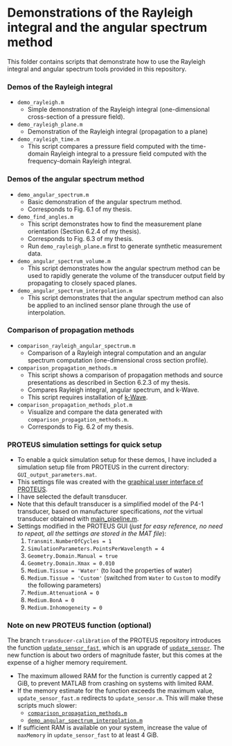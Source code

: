 # Demonstrations of the Rayleigh integral and the angular spectrum method

This folder contains scripts that demonstrate how to use the Rayleigh integral and angular spectrum tools provided in this repository.

### Demos of the Rayleigh integral
- `demo_rayleigh.m`
  - Simple demonstration of the Rayleigh integral (one-dimensional cross-section of a pressure field).
- `demo_rayleigh_plane.m`
  - Demonstration of the Rayleigh integral (propagation to a plane)
- `demo_rayleigh_time.m`
  - This script compares a pressure field computed with the time-domain Rayleigh integral to a pressure field computed with the frequency-domain Rayleigh integral.

### Demos of the angular spectrum method
- `demo_angular_spectrum.m`
  - Basic demonstration of the angular spectrum method.
  - Corresponds to Fig. 6.1 of my thesis.
- `demo_find_angles.m`
  - This script demonstrates how to find the measurement plane orientation (Section 6.2.4 of my thesis).
  - Corresponds to Fig. 6.3 of my thesis.
  - Run `demo_rayleigh_plane.m` first to generate synthetic measurement data.
- `demo_angular_spectrum_volume.m`
  - This script demonstrates how the angular spectrum method can be used to rapidly generate the volume of the transducer output field by propagating to closely spaced planes.
- `demo_angular_spectrum_interpolation.m`
  - This script demonstrates that the angular spectrum method can also be applied to an inclined sensor plane through the use of interpolation.


### Comparison of propagation methods
- `comparison_rayleigh_angular_spectrum.m`
  - Comparison of a Rayleigh integral computation and an angular spectrum computation (one-dimensional cross section profile).
- `comparison_propagation_methods.m`
  - This script shows a comparison of propagation methods and source presentations as described in Section 6.2.3 of my thesis.
  - Compares Rayleigh integral, angular spectrum, and k-Wave.
  - This script requires installation of [k-Wave](https://github.com/PROTEUS-SIM/PROTEUS?tab=readme-ov-file#k-wave).
- `comparison_propagation_methods_plot.m`
  - Visualize and compare the data generated with `comparison_propagation_methods.m`.
  - Corresponds to Fig. 6.2 of my thesis.

### PROTEUS simulation settings for quick setup

- To enable a quick simulation setup for these demos, I have included a simulation setup file from PROTEUS in the current directory: `GUI_output_parameters.mat`.
- This settings file was created with the [graphical user interface of PROTEUS](https://github.com/PROTEUS-SIM/PROTEUS?tab=readme-ov-file#saving-settings-loading-settings-and-running-the-simulation).
- I have selected the default transducer.
- Note that this default transducer is a simplified model of the P4-1 transducer, based on manufacturer specifications, *not* the virtual transducer obtained with [main_pipeline.m](../main_pipeline.m).
- Settings modified in the PROTEUS GUI (*just for easy reference, no need to repeat, all the settings are stored in the MAT file*):
  1. `Transmit.NumberOfCycles = 1`
  2. `SimulationParameters.PointsPerWavelength = 4`
  3. `Geometry.Domain.Manual = true`
  4. `Geometry.Domain.Xmax = 0.010`
  5. `Medium.Tissue = 'Water'` (to load the properties of water)
  6. `Medium.Tissue = 'Custom'` (switched from `Water` to `Custom` to modify the following parameters)
  7. `Medium.AttenuationA = 0`
  8. `Medium.BonA = 0`
  9. `Medium.Inhomogeneity = 0`
 
### Note on new PROTEUS function (optional)

The branch `transducer-calibration` of the PROTEUS repository introduces the function [`update_sensor_fast`](https://github.com/PROTEUS-SIM/PROTEUS/blob/transducer-calibration/acoustic-module/update_sensor_fast.m), which is an upgrade of [`update_sensor`](https://github.com/PROTEUS-SIM/PROTEUS/blob/transducer-calibration/acoustic-module/update_sensor.m).
The new function is about two orders of magnitude faster, but this comes at the expense of a higher memory requirement.
- The maximum allowed RAM for the function is currently capped at 2 GiB, to prevent MATLAB from crashing on systems with limited RAM.
- If the memory estimate for the function exceeds the maximum value, `update_sensor_fast.m` redirects to `update_sensor.m`. This will make these scripts much slower:
  - [`comparison_propagation_methods.m`](comparison_propagation_methods.m)
  - [`demo_angular_spectrum_interpolation.m`](demo_angular_spectrum_interpolation.m)
- If sufficient RAM is available on your system, increase the value of `maxMemory` in `update_sensor_fast` to at least 4 GiB.

